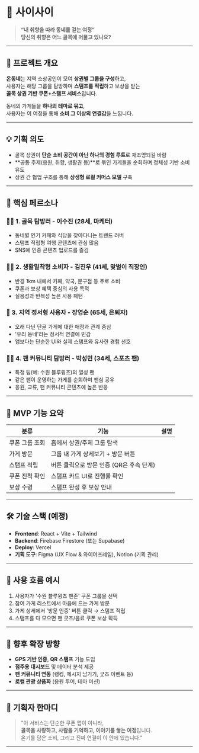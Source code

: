 # 🌿 사이사이

> **“내 취향을 따라 동네를 걷는 여정”**<br/>
> **당신의 취향은 어느 골목에 머물고 있나요?**

---

## 🧭 프로젝트 개요

**온동네**는 지역 소상공인이 모여 **상권별 그룹을 구성**하고,  
사용자는 해당 그룹을 탐방하며 **스탬프를 적립**하고 보상을 받는  
**골목 상권 기반 쿠폰+스탬프 서비스**입니다.

동네의 가게들을 **하나의 테마로 묶고**,  
사용자는 이 여정을 통해 **소비 그 이상의 연결감**을 느낍니다.

---

## 💡 기획 의도

- 골목 상권이 **단순 소비 공간이 아닌 하나의 경험 루트**로 재조명되길 바람
- **공통 주제(응원, 취향, 생활권 등)**로 묶인 가게들을 순회하며 정체성 기반 소비 유도
- 상권 간 협업 구조를 통해 **상생형 로컬 커머스 모델** 구축

---

## 👥 핵심 페르소나

### 🧍‍♀️ 1. 골목 탐방러 - 이수진 (28세, 마케터)
- 동네별 인기 카페와 식당을 찾아다니는 트렌드 러버
- 스탬프 적립형 여행 콘텐츠에 관심 많음
- SNS에 인증 콘텐츠 업로드를 즐김

### 🧍‍♂️ 2. 생활밀착형 소비자 - 김진우 (41세, 맞벌이 직장인)
- 반경 1km 내에서 카페, 약국, 문구점 등 주로 소비
- 쿠폰과 보상 혜택 중심의 사용 목적
- 실용성과 반복성 높은 사용 패턴

### 🧍 3. 지역 정서형 사용자 - 장영순 (65세, 은퇴자)
- 오래 다닌 단골 가게에 대한 애정과 관계 중심
- '우리 동네'라는 정서적 연결에 민감
- 앱보다는 단순한 UI와 실제 스탬프와 유사한 경험 선호

### 🧍‍♂️ 4. 팬 커뮤니티 탐방러 - 박성민 (34세, 스포츠 팬)
- 특정 팀(예: 수원 블루윙즈)의 열성 팬
- 같은 팬이 운영하는 가게를 순회하며 팬심 공유
- 응원, 교류, 팬 커뮤니티 콘텐츠에 높은 반응

---

## 🔧 MVP 기능 요약

| 분류 | 기능 | 설명 |
|------|------|------|
| 쿠폰 그룹 조회 | 홈에서 상권/주제 그룹 탐색 |
| 가게 방문 | 그룹 내 가게 상세보기 + 방문 버튼 |
| 스탬프 적립 | 버튼 클릭으로 방문 인증 (QR은 후속 단계) |
| 쿠폰 진척 확인 | 스탬프 카드 UI로 진행률 확인 |
| 보상 수령 | 스탬프 완성 후 보상 안내 |

---

## 🛠️ 기술 스택 (예정)

- **Frontend**: React + Vite + Tailwind
- **Backend**: Firebase Firestore (또는 Supabase)
- **Deploy**: Vercel
- **기획 도구**: Figma (UX Flow & 와이어프레임), Notion (기획 관리)

---

## 🧩 사용 흐름 예시

1. 사용자가 '수원 블루윙즈 팬존' 쿠폰 그룹을 선택
2. 참여 가게 리스트에서 마음에 드는 가게 방문
3. 가게 상세에서 '방문 인증' 버튼 클릭 → 스탬프 적립
4. 스탬프를 다 모으면 팬 굿즈/음료 쿠폰 보상 획득

---

## 🚀 향후 확장 방향

- **GPS 기반 인증**, **QR 스탬프** 기능 도입
- **점주용 대시보드** 및 데이터 분석 제공
- **팬 커뮤니티 연동** (랭킹, 메시지 남기기, 굿즈 이벤트 등)
- **로컬 관광 상품화** (응원 투어, 테마 미션)

---

## 📎 기획자 한마디

> "이 서비스는 단순한 쿠폰 앱이 아니라,  
> **골목을 사랑하고, 사람을 기억하고, 이야기를 쌓는 여정**입니다.  
> 온기를 담은 소비, 그리고 진짜 연결이 이 안에 있습니다."

---
